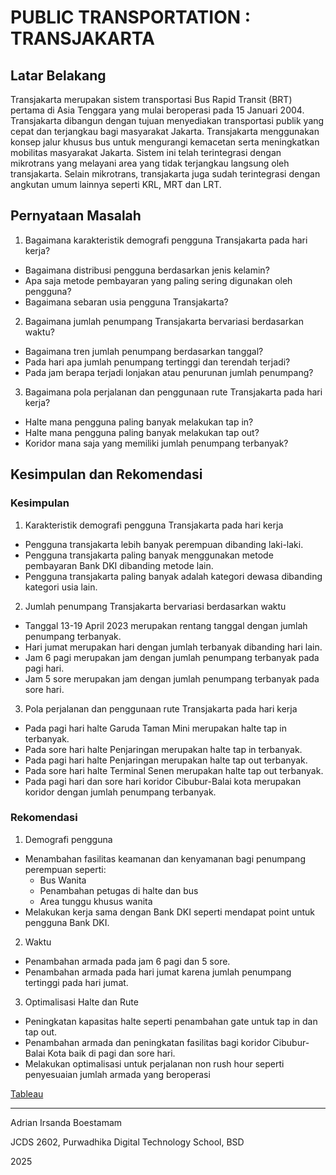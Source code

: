 # PUBLIC TRANSPORTATION : TRANSJAKARTA

## Latar Belakang
Transjakarta merupakan sistem transportasi Bus Rapid Transit (BRT) pertama di Asia Tenggara yang mulai beroperasi pada 15 Januari 2004. Transjakarta dibangun dengan tujuan menyediakan transportasi publik yang cepat dan terjangkau bagi masyarakat Jakarta. Transjakarta menggunakan konsep jalur khusus bus untuk mengurangi kemacetan serta meningkatkan mobilitas masyarakat Jakarta. Sistem ini telah terintegrasi dengan mikrotrans yang melayani area yang tidak terjangkau langsung oleh transjakarta. Selain mikrotrans, transjakarta juga sudah terintegrasi dengan angkutan umum lainnya seperti KRL, MRT dan LRT.

## Pernyataan Masalah
1. Bagaimana karakteristik demografi pengguna Transjakarta pada hari kerja?
- Bagaimana distribusi pengguna berdasarkan jenis kelamin?
- Apa saja metode pembayaran yang paling sering digunakan oleh pengguna?
- Bagaimana sebaran usia pengguna Transjakarta?
2. Bagaimana jumlah penumpang Transjakarta bervariasi berdasarkan waktu?
- Bagaimana tren jumlah penumpang berdasarkan tanggal?
- Pada hari apa jumlah penumpang tertinggi dan terendah terjadi?
- Pada jam berapa terjadi lonjakan atau penurunan jumlah penumpang?
3. Bagaimana pola perjalanan dan penggunaan rute Transjakarta pada hari kerja?
- Halte mana pengguna paling banyak melakukan tap in?
- Halte mana pengguna paling banyak melakukan tap out?
- Koridor mana saja yang memiliki jumlah penumpang terbanyak?

## Kesimpulan dan Rekomendasi
### Kesimpulan
1. Karakteristik demografi pengguna Transjakarta pada hari kerja
- Pengguna transjakarta lebih banyak perempuan dibanding laki-laki.
- Pengguna transjakarta paling banyak menggunakan metode pembayaran Bank DKI dibanding metode lain.
- Pengguna transjakarta paling banyak adalah kategori dewasa dibanding kategori usia lain.
2. Jumlah penumpang Transjakarta bervariasi berdasarkan waktu
- Tanggal 13-19 April 2023 merupakan rentang tanggal dengan jumlah penumpang terbanyak.
- Hari jumat merupakan hari dengan jumlah terbanyak dibanding hari lain.
- Jam 6 pagi merupakan jam dengan jumlah penumpang terbanyak pada pagi hari.
- Jam 5 sore merupakan jam dengan jumlah penumpang terbanyak pada sore hari.
3. Pola perjalanan dan penggunaan rute Transjakarta pada hari kerja
- Pada pagi hari halte Garuda Taman Mini merupakan halte tap in terbanyak.
- Pada sore hari halte Penjaringan merupakan halte tap in terbanyak.
- Pada pagi hari halte Penjaringan merupakan halte tap out terbanyak.
- Pada sore hari halte Terminal Senen merupakan halte tap out terbanyak.
- Pada pagi hari dan sore hari koridor Cibubur-Balai kota merupakan koridor dengan jumlah penumpang terbanyak.

### Rekomendasi

1. Demografi pengguna
- Menambahan fasilitas keamanan dan kenyamanan bagi penumpang perempuan seperti:
    - Bus Wanita
    - Penambahan petugas di halte dan bus
    - Area tunggu khusus wanita
- Melakukan kerja sama dengan Bank DKI seperti mendapat point untuk pengguna Bank DKI.

2. Waktu
- Penambahan armada pada jam 6 pagi dan 5 sore.
- Penambahan armada pada hari jumat karena jumlah penumpang tertinggi pada hari jumat.

3. Optimalisasi Halte dan Rute
- Peningkatan kapasitas halte seperti penambahan gate untuk tap in dan tap out.
- Penambahan armada dan peningkatan fasilitas bagi koridor Cibubur-Balai Kota baik di pagi dan sore hari.
- Melakukan optimalisasi untuk perjalanan non rush hour seperti penyesuaian jumlah armada yang beroperasi

[Tableau](https://public.tableau.com/app/profile/adrian.irsanda/viz/TableauCapstoneModule2AdrianIrsanda/MainDashboard?publish=yes)

---

Adrian Irsanda Boestamam

JCDS 2602, Purwadhika Digital Technology School, BSD

2025
